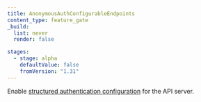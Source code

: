 ```yaml
---
title: AnonymousAuthConfigurableEndpoints
content_type: feature_gate
_build:
  list: never
  render: false

stages:
  - stage: alpha 
    defaultValue: false
    fromVersion: "1.31"
---
```

Enable [structured authentication configuration](/docs/reference/access-authn-authz/authentication/#configuring-the-api-server) 
for the API server.
